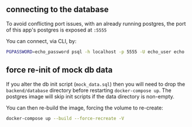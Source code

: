 ## connecting to the database

To avoid conflicting port issues, with an already running postgres, the port of this app's postgres is exposed at `:5555`

You can connect, via CLI, by:

```sh
PGPASSWORD=echo_password psql -h localhost -p 5555 -U echo_user echo
```

## force re-init of mock db data

If you alter the db init script (`mock_data.sql`) then you will need to drop the `backend/database` directory before restarting `docker-compose up`. The postgres image will skip init scripts if the data directory is non-empty.

You can then re-build the image, forcing the volume to re-create:

```sh
docker-compose up --build --force-recreate -V
```